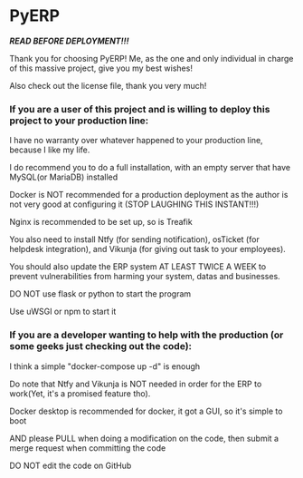 # PyERP

***READ BEFORE DEPLOYMENT!!!***

Thank you for choosing PyERP! Me, as the one and only individual in charge of this massive project, give you my best wishes!

Also check out the license file, thank you very much!

### If you are a user of this project and is willing to deploy this project to your production line:

I have no warranty over whatever happened to your production line, because I like my life.

I do recommend you to do a full installation, with an empty server that have MySQL(or MariaDB) installed

Docker is NOT recommended for a production deployment as the author is not very good at configuring it (STOP LAUGHING THIS INSTANT!!!)

Nginx is recommended to be set up, so is Treafik

You also need to install Ntfy (for sending notification), osTicket (for helpdesk integration), and Vikunja (for giving out task to your employees).

You should also update the ERP system AT LEAST TWICE A WEEK to prevent vulnerabilities from harming your system, datas and businesses.

DO NOT use flask or python to start the program

Use uWSGI or npm to start it

### If you are a developer wanting to help with the production (or some geeks just checking out the code):

I think a simple "docker-compose up -d" is enough

Do note that Ntfy and Vikunja is NOT needed in order for the ERP to work(Yet, it's a promised feature tho).

Docker desktop is recommended for docker, it got a GUI, so it's simple to boot

AND please PULL when doing a modification on the code, then submit a merge request when committing the code

DO NOT edit the code on GitHub